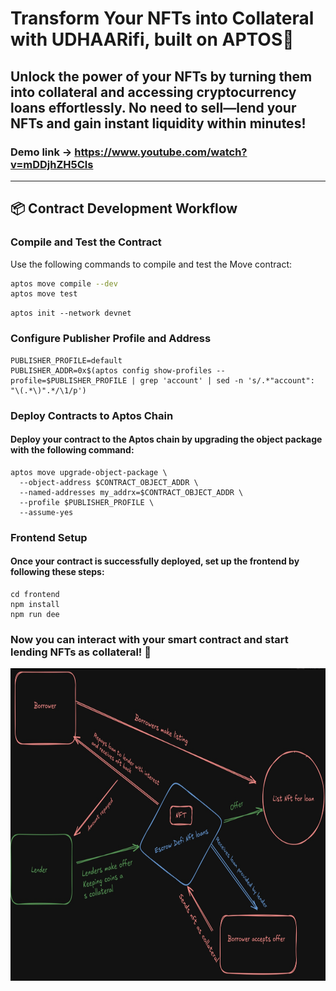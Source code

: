 # Transform Your NFTs into Collateral with UDHAARifi, built on APTOS🚀

## Unlock the power of your NFTs by turning them into collateral and accessing cryptocurrency loans effortlessly. No need to sell—lend your NFTs and gain instant liquidity within minutes!

### Demo link ->  https://www.youtube.com/watch?v=mDDjhZH5Cls
---


## 📦 Contract Development Workflow

### Compile and Test the Contract

Use the following commands to compile and test the Move contract:

```bash
aptos move compile --dev
aptos move test
```
```
aptos init --network devnet

```
### Configure Publisher Profile and Address

```
PUBLISHER_PROFILE=default
PUBLISHER_ADDR=0x$(aptos config show-profiles --profile=$PUBLISHER_PROFILE | grep 'account' | sed -n 's/.*"account": "\(.*\)".*/\1/p')

```

### Deploy Contracts to Aptos Chain

#### Deploy your contract to the Aptos chain by upgrading the object package with the following command:

```
aptos move upgrade-object-package \
  --object-address $CONTRACT_OBJECT_ADDR \
  --named-addresses my_addrx=$CONTRACT_OBJECT_ADDR \
  --profile $PUBLISHER_PROFILE \
  --assume-yes

```

### Frontend Setup
#### Once your contract is successfully deployed, set up the frontend by following these steps:
```
cd frontend
npm install
npm run dee
```

### Now you can interact with your smart contract and start lending NFTs as collateral! 🚀
<img src="flow.png" alt="Alt Text" width="800" height="500">






